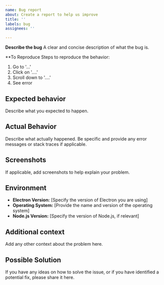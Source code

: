 ```yaml
---
name: Bug report
about: Create a report to help us improve
title: ''
labels: bug
assignees: ''

---
```


**Describe the bug**
A clear and concise description of what the bug is.

**To Reproduce
Steps to reproduce the behavior:
1. Go to '...'
2. Click on '....'
3. Scroll down to '....'
4. See error

## Expected behavior
Describe what you expected to happen.

## Actual Behavior
Describe what actually happened. Be specific and provide any error messages or stack traces if applicable.

## Screenshots
If applicable, add screenshots to help explain your problem.

## Environment
- **Electron Version:** [Specify the version of Electron you are using]
- **Operating System:** [Provide the name and version of the operating system]
- **Node.js Version:** [Specify the version of Node.js, if relevant]

## Additional context
Add any other context about the problem here.

## Possible Solution
If you have any ideas on how to solve the issue, or if you have identified a potential fix, please share it here.
